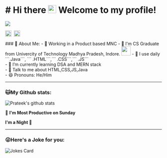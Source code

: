 # # Hi there <img src="https://github.com/TheDudeThatCode/TheDudeThatCode/blob/master/Assets/Hi.gif" width="26px"> Welcome to my profile!

![](https://camo.githubusercontent.com/992babdffd8c74a1502de375fbdf7e4d54773242/68747470733a2f2f6d656469612e67697068792e636f6d2f6d656469612f53576f536b4e36447854737a71494b4571762f67697068792e676966)
<p align="left">
<a href="https://twitter.com/prateeksahu_me" target="blank"><img align="center" src="https://cdn.jsdelivr.net/npm/simple-icons@3.0.1/icons/twitter.svg" alt="prateeksahu_in" height="20" width="20" /></a>&nbsp;
<a href="https://linkedin.com/in/prateek-sahu-796993145" target="blank"><img align="center" src="https://cdn.jsdelivr.net/npm/simple-icons@3.0.1/icons/linkedin.svg" alt="prateeksahu" height="20" width="20" /></a>&nbsp;
</p>
### 🤵 About Me:
- 🏦 Working in a Product based MNC
- 🏦 I'm CS Graduate from Univercity of Technology Madhya Pradesh, Indore.
      <img src="https://media.giphy.com/media/WUlplcMpOCEmTGBtBW/giphy.gif" width="30">
- 🤔 I use daily ```.Java```, ``` .HTML```,``` .CSS```,``` .JS```<br>
- 🌱 I’m currently learning DSA and MERN stack<br>
- 💬 Talk to me about HTML,CSS,JS,Java<br>
- 😄 Pronouns: He/Him<br>




---
### 🐱My Github stats:
![Prateek's github stats](https://github-readme-stats.vercel.app/api?username=prateeksahu-me&show_icons=true&title_color=ffc857&icon_color=8ac926&text_color=daf7dc&bg_color=151515&hide=["stars"])


<!--START_SECTION:waka-->

📅 **I'm Most Productive on Sunday** 

**I'm a Night 🦉** 

<!--END_SECTION:waka-->


---
### 😜Here's a Joke for you:
<img src="https://readme-jokes.vercel.app/api" alt="Jokes Card" />
